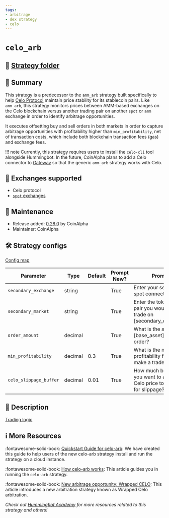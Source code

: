 ```yaml
---
tags:
- arbitrage
- dex strategy
- celo
---
```


# `celo_arb`


## 📁 [Strategy folder](https://github.com/hummingbot/hummingbot/tree/master/hummingbot/strategy/celo_arb)

## 📝 Summary

This strategy is a predecessor to the `amm_arb` strategy built specifically to help [Celo Protocol](https://celo.org/) maintain price stability for its stablecoin pairs. Like `amm_arb`, this strategy monitors prices between AMM-based exchanges on the Celo blockchain versus another trading pair on another `spot` or `amm` exchange in order to identify arbitrage opportunities. 

It executes offsetting buy and sell orders in both markets in order to capture arbitrage opportunities with profitability higher than `min_profitability`, net of transaction costs, which include both blockchain transaction fees (gas) and exchange fees.

!!! note
    Currently, this strategy requires users to install the `celo-cli` tool alongside Hummingbot. In the future, CoinAlpha plans to add a Celo connector to [Gateway](/gateway) so that the generic `amm_arb` strategy works with Celo.

## 🏦 Exchanges supported

* Celo protocol
* [`spot` exchanges](/exchanges/#spot)

## 👷 Maintenance

* Release added: [0.28.0](/release-notes/0.28.0/) by CoinAlpha
* Maintainer: CoinAlpha

## 🛠️ Strategy configs

[Config map](https://github.com/hummingbot/hummingbot/blob/master/hummingbot/strategy/celo_arb/celo_arb_config_map.py)

| Parameter                    | Type        | Default     | Prompt New? | Prompt                                                 |
|------------------------------|-------------|-------------|-------------|--------------------------------------------------------|
| `secondary_exchange` | string | | True | Enter your secondary spot connector |
| `secondary_market` | string | | True | Enter the token trading pair you would like to trade on [secondary_exchange] |
| `order_amount` | decimal | | True | What is the amount of [base_asset] per order? |
| `min_profitability` | decimal | 0.3 | True | What is the minimum profitability for you to make a trade? |
| `celo_slippage_buffer` | decimal | 0.01 | True | How much buffer do you want to add to the Celo price to account for slippage? |

## 📓 Description

[Trading logic](https://github.com/hummingbot/hummingbot/blob/master/hummingbot/strategy/celo_arb/celo_arb.pyx)

## ℹ️ More Resources

:fontawesome-solid-book: [Quickstart Guide for celo-arb](https://hummingbot.io/en/academy/celo-arb/?_ga=2.247744654.866973443.1649059002-567388704.1647856298): We have created this guide to help users of the new celo-arb strategy install and run the strategy on a cloud instance.

:fontawesome-solid-book: [How celo-arb works](https://hummingbot.io/en/blog/2020-06-celo-arbitrage): This article guides you in running the `celo-arb` strategy.

:fontawesome-solid-book: [New arbitrage opportunity: Wrapped CELO](https://hummingbot.io/en/blog/2020-12-wrapped-celo-uniswap-arbitrage): This article introduces a new arbitration strategy known as Wrapped Celo arbitration.

*Check out [Hummingbot Academy](https://hummingbot.io/en/academy) for more resources related to this strategy and others!*
